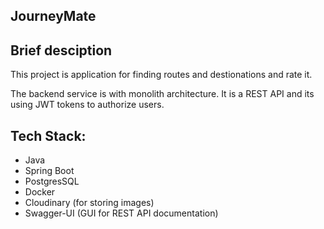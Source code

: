 ﻿<h2>JourneyMate</h2>
<h2>Brief desciption</h2>
 <p>This project is application for finding routes and destionations and rate it.</p>
 <p>The backend service is with monolith architecture. It is a REST API and its using JWT tokens to authorize users.</p>
 
 <h2>Tech Stack:</h2>
<ul>
 <li>Java</li>
 <li>Spring Boot</li>
 <li>PostgresSQL</li>
 <li>Docker</li>
 <li>Cloudinary (for storing images)</li>
 <li>Swagger-UI (GUI for REST API documentation)</li>
</ul>
